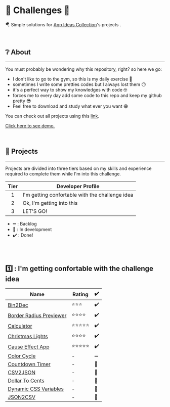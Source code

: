 <h1>🚩 Challenges 🚩</h1>


<p>🪂 Simple solutions for <a href="https://github.com/florinpop17/app-ideas">App Ideas Collection</a>'s projects .</p>


<br />

## ❔ About
--------------
<p>
You must probably be wondering why this repository, right? 
so here we go:
</p>

- I don't like to go to the gym, so this is my daily exercise 💪
- sometimes I write some pretties codes but I always lost them 😶
- it's a perfect way to show my knowledges with code 🤓
- forces me to every day add some code to this repo and keep my github pretty 😎
- Feel free to download and study what ever you want 😁

<p>You can check out all projects using this <a href="http://ofernandoavila.avilamidia.com/challenges/">link</a>.</p>
<p><a href="http://ofernandoavila.avilamidia.com/challenges/">Click here to see demo.</a></p>

<br />

## 📜 Projects
--------------

Projects are divided into three tiers based on my skills and experience
required to complete them while I'm into this challenge.

| Tier | Developer Profile                                   |
| :--: | --------------------------------------------------- |
|  1   | I'm getting confortable with the challenge idea     |
|  2   | Ok, I'm getting into this                           |
|  3   | LET'S GO!                                           |


- ➖ : Backlog
- 🚧 : In development
- ✔️ : Done!

<br /><br />

## 1️⃣ : I'm getting confortable with the challenge idea

| Name                                                                                                                                           | Rating         | ✔️ |
| ---------------------------------------------------------------------------------------------------------------------------------------------- | -------------- | ---
| [Bin2Dec](https://github.com/ofernandoavila/challenges/tree/master/1-%20Bin2Dec)                                                               | ⭐⭐⭐        | ✔️ |            
| [Border Radius Previewer](https://github.com/ofernandoavila/challenges/tree/master/2-BorderRadiusPreview)                                      | ⭐⭐⭐⭐      | ✔️ |
| [Calculator](https://github.com/ofernandoavila/challenges/tree/master/3-Calculator)                                                            | ⭐⭐⭐⭐⭐    | ✔️ |
| [Christmas Lights](https://github.com/ofernandoavila/challenges/tree/master/4-ChristmasLights)                                                 | ⭐⭐⭐⭐      | ✔️ |
| [Cause Effect App](https://github.com/ofernandoavila/challenges/tree/master/5-CauseEffectApp)                                                  | ⭐⭐⭐⭐⭐    | ✔️ |
| [Color Cycle](https://github.com/ofernandoavila/challenges/tree/master/6-ColorCycle)                                                           | -              | ➖ |
| [Countdown Timer](https://github.com/ofernandoavila/challenges/tree/master/7-CountdownTimer)                                                   | -              | 🚧 |
| [CSV2JSON](https://github.com/ofernandoavila/challenges/tree/master/8-CSV2JSON)                                                   | -              | 🚧 |
| [Dollar To Cents](https://github.com/ofernandoavila/challenges/tree/master/9-DollarToCents)                                                   | -              | 🚧 |
| [Dynamic CSS Variables](https://github.com/ofernandoavila/challenges/tree/master/10-DynamicCSSVariables)                                                   | -              | 🚧 |
| [JSON2CSV](https://github.com/ofernandoavila/challenges/tree/master/17-JSON2CSV)                                                   | -              | 🚧 |